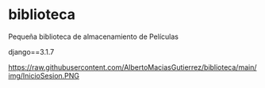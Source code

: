 # biblioteca
Pequeña biblioteca de almacenamiento de Películas

django==3.1.7


https://raw.githubusercontent.com/AlbertoMaciasGutierrez/biblioteca/main/img/InicioSesion.PNG
